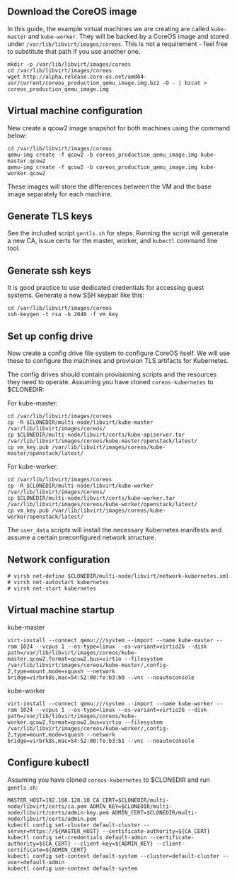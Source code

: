## Download the CoreOS image

In this guide, the example virtual machines we are creating are called
`kube-master` and `kube-worker`. They will be backed by a CoreOS image and
stored under `/var/lib/libvirt/images/coreos`. This is not a requirement - feel
free to substitute that path if you use another one.

```
mkdir -p /var/lib/libvirt/images/coreos
cd /var/lib/libvirt/images/coreos
wget http://alpha.release.core-os.net/amd64-usr/current/coreos_production_qemu_image.img.bz2 -O - | bzcat > coreos_production_qemu_image.img
```

## Virtual machine configuration

New create a qcow2 image snapshot for both machines using the command below:
```
cd /var/lib/libvirt/images/coreos
qemu-img create -f qcow2 -b coreos_production_qemu_image.img kube-master.qcow2
qemu-img create -f qcow2 -b coreos_production_qemu_image.img kube-worker.qcow2
```
These images will store the differences between the VM and the base image
separately for each machine.

## Generate TLS keys

See the included script `gentls.sh` for steps. Running the script will generate
a new CA, issue certs for the master, worker, and `kubectl` command line tool.

## Generate ssh keys

It is good practice to use dedicated credentials for accessing guest systems.
Generate a new SSH keypair like this:
```
cd /var/lib/libvirt/images/coreos
ssh-keygen -t rsa -b 2048 -f vm_key
```

## Set up config drive

Now create a config drive file system to configure CoreOS itself. We will use
these to configure the machines and provision TLS artifacts for Kubernetes.

The config drives should contain provisioning scripts and the resources they
need to operate. Assuming you have cloned `coreos-kubernetes` to $CLONEDIR:

For kube-master:
```
cd /var/lib/libvirt/images/coreos
cp -R $CLONEDIR/multi-node/libvirt/kube-master /var/lib/libvirt/images/coreos/
cp $CLONEDIR/multi-node/libvirt/certs/kube-apiserver.tar /var/lib/libvirt/images/coreos/kube-master/openstack/latest/
cp vm_key.pub /var/lib/libvirt/images/coreos/kube-master/openstack/latest/

```

For kube-worker:
```
cd /var/lib/libvirt/images/coreos
cp -R $CLONEDIR/multi-node/libvirt/kube-worker /var/lib/libvirt/images/coreos/
cp $CLONEDIR/multi-node/libvirt/certs/kube-worker.tar /var/lib/libvirt/images/coreos/kube-worker/openstack/latest/
cp vm_key.pub /var/lib/libvirt/images/coreos/kube-worker/openstack/latest/
```

The `user_data` scripts will install the necessary Kubernetes manifests and
assume a certain preconfigured network structure.

## Network configuration

```
# virsh net-define $CLONEDIR/multi-node/libvirt/network-kubernetes.xml
# virsh net-autostart kubernetes
# virsh net-start kubernetes
```

## Virtual machine startup

kube-master
```
virt-install --connect qemu:///system --import --name kube-master --ram 1024 --vcpus 1 --os-type=linux --os-variant=virtio26 --disk path=/var/lib/libvirt/images/coreos/kube-master.qcow2,format=qcow2,bus=virtio --filesystem /var/lib/libvirt/images/coreos/kube-master/,config-2,type=mount,mode=squash --network bridge=virbrk8s,mac=54:52:00:fe:b3:b0 --vnc --noautoconsole
```

kube-worker
```
virt-install --connect qemu:///system --import --name kube-worker --ram 1024 --vcpus 1 --os-type=linux --os-variant=virtio26 --disk path=/var/lib/libvirt/images/coreos/kube-worker.qcow2,format=qcow2,bus=virtio --filesystem /var/lib/libvirt/images/coreos/kube-worker/,config-2,type=mount,mode=squash --network bridge=virbrk8s,mac=54:52:00:fe:b3:b1 --vnc --noautoconsole
```

## Configure kubectl
Assuming you have cloned `coreos-kubernetes` to $CLONEDIR and run `gentls.sh`:
```
MASTER_HOST=192.168.120.10 CA_CERT=$CLONEDIR/multi-node/libvirt/certs/ca.pem ADMIN_KEY=$CLONEDIR/multi-node/libvirt/certs/admin-key.pem ADMIN_CERT=$CLONEDIR/multi-node/libvirt/certs/admin.pem
kubectl config set-cluster default-cluster --server=https://${MASTER_HOST} --certificate-authority=${CA_CERT}
kubectl config set-credentials default-admin --certificate-authority=${CA_CERT} --client-key=${ADMIN_KEY} --client-certificate=${ADMIN_CERT}
kubectl config set-context default-system --cluster=default-cluster --user=default-admin
kubectl config use-context default-system
```
